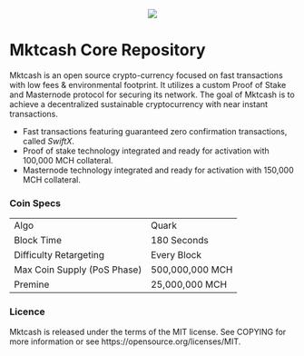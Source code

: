 <p align="center">
   <a href="https://mktcash.org/"><img src="https://explorermktcash.org/images/logo.png" /></a>
</p>


Mktcash Core Repository
=====================================

Mktcash is an open source crypto-currency focused on fast transactions with low fees & environmental footprint.  It utilizes a custom Proof of Stake and Masternode protocol for securing its network. The goal of Mktcash is to achieve a decentralized sustainable cryptocurrency with near instant transactions.

- Fast transactions featuring guaranteed zero confirmation transactions, called _SwiftX_.
- Proof of stake technology integrated and ready for activation with 100,000 MCH collateral.
- Masternode technology integrated and ready for activation with 150,000 MCH collateral.


### Coin Specs
<table>
<tr><td>Algo</td><td>Quark</td></tr>
<tr><td>Block Time</td><td>180 Seconds</td></tr>
<tr><td>Difficulty Retargeting</td><td>Every Block</td></tr>
<tr><td>Max Coin Supply (PoS Phase)</td><td>500,000,000 MCH</td></tr>
<tr><td>Premine</td><td>25,000,000 MCH</td></tr>
</table>


<h3>Licence</h3>
Mktcash is released under the terms of the MIT license. See COPYING for more information or see https://opensource.org/licenses/MIT.


